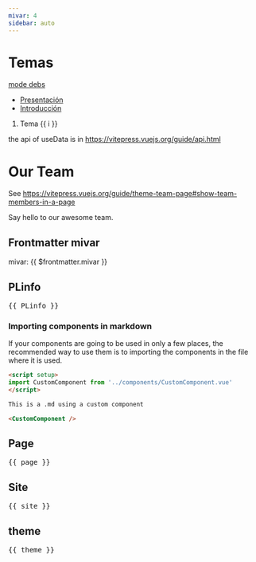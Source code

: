 ```yaml
---
mivar: 4
sidebar: auto
---
```

# Temas

[mode debs](more)

* [Presentación](/temas/tema0-presentacion/)
* [Introducción](/temas/tema1-introduccion/)

<ol>
<li v-for="i in 3">Tema {{ i }}</li>
</ol>

<script setup>
import { useData } from 'vitepress'

const { site, page, theme } = useData()

import { PLinfo } from './plinfo'

import { VPTeamMembers } from 'vitepress/theme'

const members = [
  {
    avatar: 'https://www.github.com/yyx990803.png',
    name: 'Evan You',
    title: 'Creator',
    links: [
      { icon: 'github', link: 'https://github.com/yyx990803' },
      { icon: 'twitter', link: 'https://twitter.com/youyuxi' }
    ]
  },
   {
    avatar: 'https://avatars.githubusercontent.com/u/1142554?v=4',
    name: 'Casiano',
    title: 'Teacher',
    links: [
      { icon: 'github', link: 'https://github.com/crguezl' },
      { icon: 'twitter', link: 'https://twitter.com/crguezl' }
    ]
  },
 
]

console.log(site)
</script>

the api of useData is in <https://vitepress.vuejs.org/guide/api.html>



# Our Team

See <https://vitepress.vuejs.org/guide/theme-team-page#show-team-members-in-a-page>

Say hello to our awesome team.

<VPTeamMembers size="small" :members="members" />

## Frontmatter mivar

mivar: {{ $frontmatter.mivar }}


## PLinfo

<pre>
{{ PLinfo }}
</pre>

### Importing components in markdown

If your components are going to be used in only a few places, the recommended way to use them is to importing the components in the file where it is used.

```md
<script setup>
import CustomComponent from '../components/CustomComponent.vue'
</script>

This is a .md using a custom component

<CustomComponent />
```

## Page 

<pre>
{{ page }}
</pre>

## Site 

<pre>
{{ site }}
</pre>

<script>
console.log(this)
</script>


## theme

<pre>
{{ theme }}
</pre>


